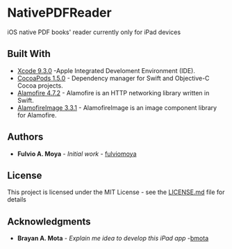 # NativePDFReader
iOS native PDF books' reader currently only for iPad devices

## Built With

* [Xcode 9.3.0](developer.apple.com/xcode/) -Apple Integrated Develoment Environment (IDE).
* [CocoaPods 1.5.0](https://cocoapods.org/) - Dependency manager for Swift and Objective-C Cocoa projects. 
* [Alamofire 4.7.2](https://github.com/Alamofire/Alamofire) - Alamofire is an HTTP networking library written in Swift.
* [AlamofireImage 3.3.1](https://github.com/Alamofire/AlamofireImage) - AlamofireImage is an image component library for Alamofire.

## Authors

* **Fulvio A. Moya** - *Initial work* - [fulviomoya](https://github.com/fulviomoya)

## License

This project is licensed under the MIT License - see the [LICENSE.md](LICENSE.md) file for details

## Acknowledgments

* **Brayan A. Mota** - *Explain me idea to develop this iPad app* -[bmota](https://github.com/bmota) 
